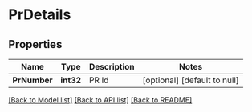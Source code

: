 # PrDetails

## Properties
Name | Type | Description | Notes
------------ | ------------- | ------------- | -------------
**PrNumber** | **int32** | PR Id | [optional] [default to null]

[[Back to Model list]](../README.md#documentation-for-models) [[Back to API list]](../README.md#documentation-for-api-endpoints) [[Back to README]](../README.md)

